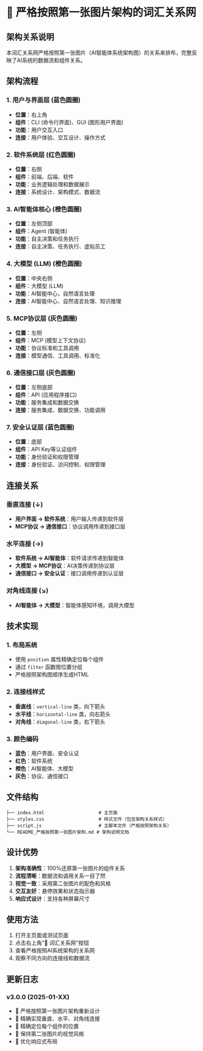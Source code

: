 # 🔗 严格按照第一张图片架构的词汇关系网

## 架构关系说明

本词汇关系网严格按照第一张图片（AI智能体系统架构图）的关系来排布，完整反映了AI系统的数据流和组件关系。

## 架构流程

### 1. 用户与界面层 (蓝色圆圈)
- **位置**：右上角
- **组件**：CLI (命令行界面)、GUI (图形用户界面)
- **功能**：用户交互入口
- **连接**：用户体验、交互设计、操作方式

### 2. 软件系统层 (红色圆圈)
- **位置**：右侧
- **组件**：前端、后端、软件
- **功能**：业务逻辑处理和数据展示
- **连接**：系统设计、架构模式、数据流

### 3. AI智能体核心 (橙色圆圈)
- **位置**：左侧顶部
- **组件**：Agent (智能体)
- **功能**：自主决策和任务执行
- **连接**：自主决策、任务执行、虚拟员工

### 4. 大模型 (LLM) (橙色圆圈)
- **位置**：中央右侧
- **组件**：大模型 (LLM)
- **功能**：AI智能中心，自然语言处理
- **连接**：AI智能中心、自然语言处理、知识推理

### 5. MCP协议层 (灰色圆圈)
- **位置**：左侧
- **组件**：MCP (模型上下文协议)
- **功能**：协议标准和工具调用
- **连接**：模型通信、工具调用、标准化

### 6. 通信接口层 (灰色圆圈)
- **位置**：左侧底部
- **组件**：API (应用程序接口)
- **功能**：服务集成和数据交换
- **连接**：服务集成、数据交换、功能调用

### 7. 安全认证层 (蓝色圆圈)
- **位置**：底部
- **组件**：API Key等认证组件
- **功能**：身份验证和权限管理
- **连接**：身份验证、访问控制、权限管理

## 连接关系

### 垂直连接 (↓)
- **用户界面 → 软件系统**：用户输入传递到软件层
- **MCP协议 → 通信接口**：协议调用传递到接口层

### 水平连接 (→)
- **软件系统 → AI智能体**：软件请求传递到智能体
- **大模型 → MCP协议**：AI决策传递到协议层
- **通信接口 → 安全认证**：接口调用传递到认证层

### 对角线连接 (↘)
- **AI智能体 → 大模型**：智能体感知环境，调用大模型

## 技术实现

### 1. 布局系统
- 使用 `position` 属性精确定位每个组件
- 通过 `filter` 函数按位置分组
- 严格按照架构图顺序生成HTML

### 2. 连接线样式
- **垂直线**：`vertical-line` 类，向下箭头
- **水平线**：`horizontal-line` 类，向右箭头  
- **对角线**：`diagonal-line` 类，右下箭头

### 3. 颜色编码
- **蓝色**：用户界面、安全认证
- **红色**：软件系统
- **橙色**：AI智能体、大模型
- **灰色**：协议、通信接口

## 文件结构

```
├── index.html                    # 主页面
├── styles.css                    # 样式文件（包含架构关系样式）
├── script.js                     # 主脚本文件（严格按照架构关系）
└── README_严格按照第一张图片架构.md # 架构说明文档
```

## 设计优势

1. **架构准确性**：100%还原第一张图片的组件关系
2. **流程清晰**：数据流和调用关系一目了然
3. **视觉一致**：采用第二张图片的配色和风格
4. **交互友好**：悬停效果和状态指示器
5. **响应式设计**：支持各种屏幕尺寸

## 使用方法

1. 打开主页面或测试页面
2. 点击右上角"🔗 词汇关系网"按钮
3. 查看严格按照AI系统架构的关系网
4. 观察不同方向的连接线和数据流

## 更新日志

### v3.0.0 (2025-01-XX)
- 🎯 严格按照第一张图片架构重新设计
- 🔗 精确实现垂直、水平、对角线连接
- 📍 精确定位每个组件的位置
- 🎨 保持第二张图片的视觉风格
- 📱 优化响应式布局


